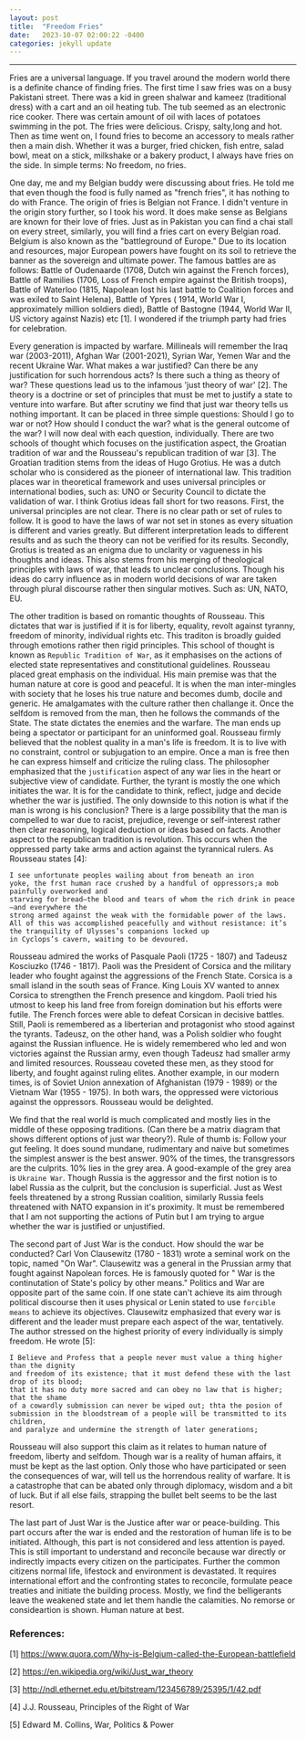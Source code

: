```yaml
---
layout: post
title:  "Freedom Fries"
date:   2023-10-07 02:00:22 -0400
categories: jekyll update
---
```

--------------------------

Fries are a universal language. If you travel around the modern world there is a definite chance of finding fries. The first time I saw fries was on a busy Pakistani street. There was a kid in green shalwar and kameez (traditional dress) with a cart and an oil heating tub. The tub seemed as an electronic rice cooker. There was certain amount of oil with laces of potatoes swimming in the pot. The fries were delicious. Crispy, salty,long and hot. Then as time went on, I found fries to become an accessory to meals rather then a main dish. Whether it was a burger, fried chicken, fish entre, salad bowl, meat on a stick, milkshake or a bakery product, I always have fries on the side. In simple terms: No freedom, no fries.
 
 One day, me and my Belgian buddy were discussing about fries. He told me that even though the food is fully named as "french fries", it has nothing to do with France. The origin of fries is Belgian not France. I didn't venture in the origin story further, so I took his word. It does make sense as Belgians are known for their love of fries. Just as in Pakistan you can find a chai stall on every street, similarly, you will find a fries cart on every Belgian road. Belgium is also known as the "battleground of Europe." Due to its location and resources, major European powers have fought on its soil to retrieve the banner as the sovereign and ultimate power. The famous battles are as follows: Battle of Oudenaarde (1708, Dutch win against the French forces), Battle of Ramilies (1706, Loss of French empire against the British troops), Battle of Waterloo (1815, Napolean lost his last battle to Coalition forces and was exiled to Saint Helena), Battle of Ypres ( 1914, World War I, approximately million soldiers died), Battle of Bastogne (1944, World War II, US victory against Nazis) etc [1]. I wondered if the triumph party had fries for celebration. 
 
 Every generation is impacted by warfare. Millineals will remember the Iraq war (2003-2011), Afghan War (2001-2021), Syrian War, Yemen War and the recent Ukraine War. What makes a war justified? Can there be any justification for such horrendous acts? Is there such a thing as theory of war? These questions lead us to the infamous 'just theory of war' [2]. The theory is a doctrine or set of principles that must be met to justify a state to venture into warfare. But after scrutiny we find that just war theory tells us nothing important. It can be placed in three simple questions: Should I go to war or not? How should I conduct the war? what is the general outcome of the war? I will now deal with each question, individually.  There are two schools of thought which focuses on the justification aspect, the Groatian tradition of war and the Rousseau's republican tradition of war [3]. The Groatian tradition stems from the ideas of Hugo Grotius. He was a dutch scholar who is considered as the pioneer of international law. This tradition places war in theoretical framework and uses universal principles or international bodies, such as: UNO or Security Council to dictate the validation of war. I think Grotius ideas fall short for two reasons. First, the universal principles are not clear. There is no clear path or set of rules to follow. It is good to have the laws of war not set in stones as every situation is different and varies greatly. But different interpretation leads to different results and as such the theory can not be verified for its results. Secondly, Grotius is treated as an enigma due to unclarity or vagueness in his thoughts and ideas. This also stems from his merging of theological principles with laws of war, that leads to unclear conclusions. Though his ideas do carry influence as in modern world decisions of war are taken through plural discourse rather then singular motives. Such as: UN, NATO, EU. 
 
 The other tradition is based on romantic thoughts of Rousseau. This dictates that war is justified if it is for liberty, equality, revolt against tyranny, freedom of minority, individual rights etc. This traditon is broadly guided through emotions rather then rigid principles. This school of thought is known as `Republic Tradition of War`, as it emphasises on the actions of elected state representatives and constitutional guidelines. Rousseau placed great emphasis on the individual. His main premise was that the human nature at core is good and peaceful. It is when the man inter-mingles with society that he loses his true nature and becomes dumb, docile and generic. He amalgamates with the culture rather then challange it. Once the selfdom is removed from the man, then he follows the commands of the State. The state dictates the enemies and the warfare. The man ends up being a spectator or participant for an uninformed goal. Rousseau firmly believed that the noblest quality in a man's life is freedom. It is to live with no constraint, control or subjugation to an empire. Once a man is free then he can express himself and criticize the ruling class. The philosopher emphasized that the `justification` aspect of any war lies in the heart or subjective view of candidate. Further, the tyrant is mostly the one which initiates the war. It is for the candidate to think, reflect, judge and decide whether the war is justified. The only downside to this notion is what if the man is wrong is his conclusion? There is a large possibility that the man is compelled to war due to racist, prejudice, revenge or self-interest rather then clear reasoning, logical deduction or ideas based on facts. Another aspect to the republican tradition is revolution. This occurs when the oppressed party take arms and action against the tyrannical rulers. As Rousseau states [4]:
 
 ```
 I see unfortunate peoples wailing about from beneath an iron
yoke, the frst human race crushed by a handful of oppressors;a mob painfully overworked and
starving for bread—the blood and tears of whom the rich drink in peace—and everywhere the
strong armed against the weak with the formidable power of the laws. All of this was accomplished peacefully and without resistance: it’s the tranquility of Ulysses’s companions locked up
in Cyclops’s cavern, waiting to be devoured.
```
 Rousseau admired the works of Pasquale Paoli (1725 - 1807) and Tadeusz Kosciuzko (1746 - 1817). Paoli was the President of Corsica and the military leader who fought against the aggressions of the French State. Corsica is a small island in the south seas of France. King Louis XV wanted to annex Corsica to strengthen the French presence and kingdom. Paoli tried his utmost to keep his land free from foreign domination but his efforts were futile. The French forces were able to defeat Corsican in decisive battles. Still, Paoli is remembered as a liberterian and protagonist who stood against the tyrants. Tadeusz, on the other hand, was a Polish soldier who fought against the Russian influence. He is widely remembered who led and won victories against the Russian army, even though Tadeusz had smaller army and limited resources. Rousseau coveted these men, as they stood for liberty, and fought against ruling elites. Another example, in our modern times, is of Soviet Union annexation of Afghanistan (1979 - 1989) or the Vietnam War (1955 - 1975). In both wars, the oppressed were victorious against the oppressors. Rousseau would be delighted.
 
 We find that the real world is much complicated and mostly lies in the middle of these opposing traditions. (Can there be a matrix diagram that shows different options of just war theory?). Rule of thumb is: Follow your gut feeling. It does sound mundane, rudimentary and naive but sometimes the simplest answer is the best answer. 90% of the times, the transgressors are the culprits. 10% lies in the grey area. A good-example of the grey area is `Ukraine War`. Though Russia is the aggressor and the first notion is to label Russia as the culprit, but the conclusion is superficial. Just as West feels threatened by a strong Russian coalition, similarly Russia feels threatened with NATO expansion in it's proximity. It must be remembered that I am not supporting the actions of Putin but I am trying to argue whether the war is justified or unjustified. 
 
 The second part of Just War is the conduct. How should the war be conducted? Carl Von Clausewitz (1780 - 1831) wrote a seminal work on the topic, named "On War". Clausewitz was a general in the Prussian army that fought against Napolean forces. He is famously quoted for " War is the continutation of State's policy by other means." Politics and War are opposite part of the same coin. If one state can't achieve its aim through political discourse then it uses physical or Lenin stated to use `forcible means` to achieve its objectives. Clausewitz emphasized that every war is different and the leader must prepare each aspect of the war, tentatively. The author stressed on the highest priority of every individually is simply freedom. He wrote [5]:
 
 ```
 I Believe and Profess that a people never must value a thing higher than the dignity 
 and freedom of its existence; that it must defend these with the last drop of its blood; 
 that it has no duty more sacred and can obey no law that is higher; that the shame 
 of a cowardly submission can never be wiped out; thta the posion of submission in the bloodstream of a people will be transmitted to its children, 
 and paralyze and undermine the strength of later generations;
 ```
 
 Rousseau will also support this claim as it relates to human nature of freedom, liberty and selfdom. Though war is a reality of human affairs, it must be kept as the last option. Only those who have participated or seen the consequences of war, will tell us the horrendous reality of warfare. It is a catastrophe that can be abated only through diplomacy, wisdom and a bit of luck. But if all else fails, strapping the bullet belt seems to be the last resort.
 
 The last part of Just War is the Justice after war or peace-building. This part occurs after the war is ended and the restoration of human life is to be initiated. Although, this part is not considered and less attention is payed. This is still important to understand and reconcile because war directly or indirectly impacts every citizen on the participates. Further the common citizens normal life, lifestock and environment is devastated. It requires international effort and the confronting states to reconcile, formulate peace treaties and initiate the building process. Mostly, we find the belligerants leave the weakened state and let them handle the calamities. No remorse or consideartion is shown. Human nature at best.
 
 
 
 ### References:
 
 
 [1] https://www.quora.com/Why-is-Belgium-called-the-European-battlefield
 
 [2] https://en.wikipedia.org/wiki/Just_war_theory
 
 [3] http://ndl.ethernet.edu.et/bitstream/123456789/25395/1/42.pdf
 
 [4] J.J. Rousseau, Principles of the Right of War
 
 [5] Edward M. Collins, War, Politics & Power


